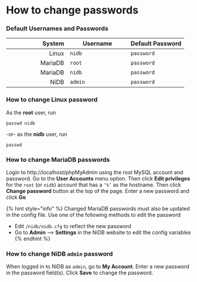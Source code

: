 # How to change passwords

### Default Usernames and Passwords

<table><thead><tr><th width="150" align="right">System</th><th width="150">Username</th><th>Default Password</th></tr></thead><tbody><tr><td align="right">Linux</td><td><code>nidb</code></td><td><code>password</code></td></tr><tr><td align="right">MariaDB</td><td><code>root</code></td><td><code>password</code></td></tr><tr><td align="right">MariaDB</td><td><code>nidb</code></td><td><code>password</code></td></tr><tr><td align="right">NiDB</td><td><code>admin</code></td><td><code>password</code></td></tr></tbody></table>

### How to change Linux password

As the **root** user, run

`passwd nidb`

\-or- as the **nidb** user, run

`passwd`

### How to change MariaDB passwords

Login to http://localhost/phpMyAdmin using the root MySQL account and password. Go to the **User Accounts** menu option. Then click **Edit privileges** for the `root` (or `nidb`) account that has a `‘%’` as the hostname. Then click **Change password** button at the top of the page. Enter a new password and click **Go**

{% hint style="info" %}
Changed MariaDB passwords must also be updated in the config file. Use one of the following methods to edit the password

* Edit `/nidb/nidb.cfg` to reflect the new password
* Go to **Admin** --> **Settings** in the NiDB website to edit the config variables
{% endhint %}

### How to change NiDB `admin` password

When logged in to NiDB as `admin`, go to **My Account**. Enter a new password in the password field(s). Click **Save** to change the password.
